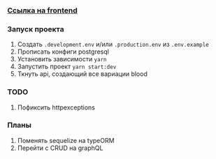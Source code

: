 ### [Cсылка на frontend](https://github.com/Dispersioned/blood-donations-frontend)

### Запуск проекта
1. Создать `.development.env` и/или `.production.env` из `.env.example`
2. Прописать конфиги postgresql
3. Установить зависимости `yarn`
4. Запустить проект `yarn start:dev`
5. Ткнуть api, создающий все вариации blood

### TODO
1. Пофиксить httpexceptions

### Планы
1. Поменять sequelize на typeORM
2. Перейти с CRUD на graphQL
